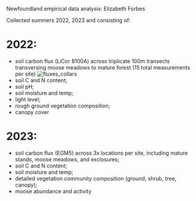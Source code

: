Newfoundland empirical data analysis: Elizabeth Forbes

Collected summers 2022, 2023 and consisting of:
# 2022: 
- soil carbon flux (LiCor 8100A) across triplicate 100m transects transversing moose meadows to mature forest (15 total measurements per site)
![fluxes_collars](https://github.com/elizabethforbes/Newfoundland-field-data-analyses/main/images/fluxes_collars_treatments.png)
- soil C and N content;
- soil pH;
- soil moisture and temp;
- light level;
- rough ground vegetation composition;
- canopy cover
# 2023: 
- soil carbon flux (EGM5) across 3x locations per site, including mature stands, moose meadows, and exclosures;
- soil C and N content;
- soil moisture and temp;
- detailed vegetation community composition (ground, shrub, tree, canopy);
- moose abundance and activity
